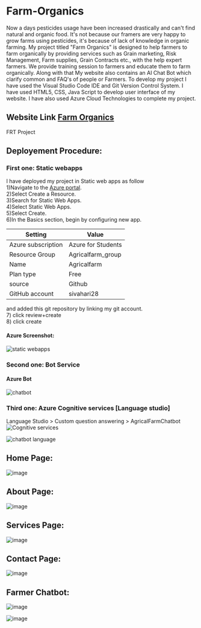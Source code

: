# Farm-Organics
Now a days pesticides usage have been increased drastically and can't find natural and organic food. It's not because our framers are very happy to grow farms using pesticides, it's because of lack of knowledge in organic farming. My project titled "Farm Organics" is designed to help farmers to farm organically by providing services such as Grain marketing, Risk Management, Farm supplies, Grain Contracts etc., with the help expert farmers. We provide training session to farmers and educate them to farm organically. Along with that My website also contains an AI Chat Bot which clarify common and FAQ's of people or Farmers. To develop my project I have used the Visual Studio Code IDE and Git Version Control System. I have used HTML5, CSS, Java Script to develop user interface of my website. I have also used Azure Cloud Technologies to complete my project.
 ## Website Link [Farm Organics](https://sivanikuchi30.github.io/Farm-Organics/)
FRT Project
## Deployement Procedure:
### First one: Static webapps
I have deployed my project in Static web apps as follow <br />
  1)Navigate to the [Azure portal](https://portal.azure.com/). <br />
  2)Select Create a Resource.<br />
  3)Search for Static Web Apps.<br />
  4)Select Static Web Apps.<br />
  5)Select Create.<br />
  6)In the Basics section, begin by configuring new app.<br />
  
  | Setting  | Value |
  | ------------- | ------------- |
  | Azure subscription	| Azure for Students |
  | Resource Group	| Agricalfarm_group | 
  | Name	| Agricalfarm | 
  | Plan type | Free | 
  | source | Github | 
  | GitHub account| sivahari28 |
  
  and added this git repository by linking my git account.<br />
  7) click review+create<br />
  8) click create
  <br />
  #### Azure Screenshot:
  ![static webapps](https://user-images.githubusercontent.com/115481580/210054238-5bac69b3-6896-4bae-901f-afaf2a8ce13d.png)

 ### Second one: Bot Service
 #### Azure Bot 
 ![chatbot](https://user-images.githubusercontent.com/115481580/210054268-4c9621d0-18bf-46ce-8c85-9b98e479a6fd.png)

 ### Third one: Azure Cognitive services [Language studio]
  Language Studio > Custom question answering > AgricalFarmChatbot
 ![Cognitive services](https://user-images.githubusercontent.com/115481580/210054607-3e7d5b22-9f75-418d-8ecb-425d654c3a27.png)

 ![chatbot language](https://user-images.githubusercontent.com/115481580/210054299-7589af88-1d73-4ad9-ba3d-b001ef28a28a.png)

  
  ## Home Page:
  ![image](https://user-images.githubusercontent.com/121791272/210218319-668e9109-de05-43d1-b8ec-ee8540c8cb90.png)


  ## About Page:
![image](https://user-images.githubusercontent.com/121791272/210219892-afde1f30-d4a7-4247-844f-941774b989b4.png)
  
  
  ## Services Page:
![image](https://user-images.githubusercontent.com/121791272/210219850-3b0034d2-da63-455d-bb16-428fa0fa46bb.png)


  ## Contact Page:
![image](https://user-images.githubusercontent.com/121791272/210218922-3f028619-8d89-4f2d-bf97-faf86bd35831.png)


  ## Farmer Chatbot:
  ![image](https://user-images.githubusercontent.com/121791272/210218511-faf5a891-2d58-47c3-94a2-570b5f7cfe11.png)
  
 ![image](https://user-images.githubusercontent.com/121791272/210218645-e37f829b-98d6-45af-8ca4-a29fedbee047.png)

